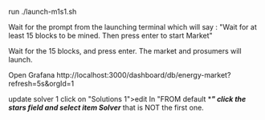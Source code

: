 run ./launch-m1s1.sh

Wait for the prompt from the launching terminal which will say :
"Wait for at least 15 blocks to be mined. Then press enter to start Market"

Wait for the 15 blocks, and press enter. The market and prosumers will launch.

Open Grafana
http://localhost:3000/dashboard/db/energy-market?refresh=5s&orgId=1

update solver 1
click on "Solutions 1">edit
In "FROM default ****" click the stars field and select item Solver*** that is NOT the first one.
